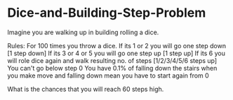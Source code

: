 # Dice-and-Building-Step-Problem
Imagine you are walking up in building rolling a dice.

Rules:
For 100 times you throw a dice.
If its 1 or 2 you will go one step down [1 step down]
If its 3 or 4 or 5 you will go one step up [1 step up]
If its 6 you will role dice again and walk resulting no. of steps [1/2/3/4/5/6 steps up]
You can't go below step 0
You have 0.1% of falling down the stairs when you make move and falling down mean you have to start again from 0

What is the chances that you will reach 60 steps high.
